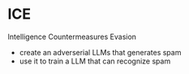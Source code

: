 # ICE
Intelligence Countermeasures Evasion

- create an adverserial LLMs that generates spam
- use it to train a LLM that can recognize spam
